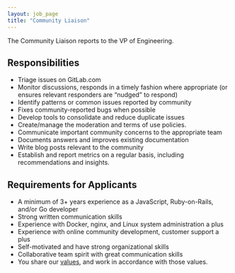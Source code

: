 ```yaml
---
layout: job_page
title: "Community Liaison"
---
```


The Community Liaison reports to the VP of Engineering.

## Responsibilities

* Triage issues on GitLab.com
* Monitor discussions, responds in a timely fashion where appropriate (or
  ensures relevant responders are “nudged” to respond)
* Identify patterns or common issues reported by community
* Fixes community-reported bugs when possible
* Develop tools to consolidate and reduce duplicate issues
* Create/manage the moderation and terms of use policies.
* Communicate important community concerns to the appropriate team
* Documents answers and improves existing documentation
* Write blog posts relevant to the community
* Establish and report metrics on a regular basis, including recommendations and insights.

## Requirements for Applicants

* A minimum of 3+ years experience as a JavaScript, Ruby-on-Rails, and/or Go developer
* Strong written communication skills
* Experience with Docker, nginx, and Linux system administration a plus
* Experience with online community development, customer support a plus
* Self-motivated and have strong organizational skills
* Collaborative team spirit with great communication skills
* You share our [values](/handbook/#values), and work in accordance with those values.
